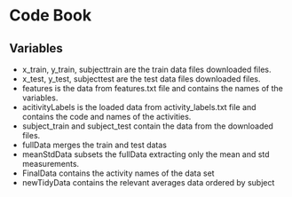 # Code Book

## Variables
 - x_train, y_train, subjecttrain are the train data files downloaded files.
 - x_test, y_test, subjecttest are the test data files downloaded files.
 - features is the data from features.txt file and contains the names of the variables.
 - acitivityLabels is the loaded data from activity_labels.txt file and contains the code and names of the activities.
 - subject_train and subject_test contain the data from the downloaded files.
 - fullData merges the train and test datas
 - meanStdData subsets the fullData extracting only the mean and std measurements.
 - FinalData contains the activity names of the data set
 - newTidyData contains the relevant averages data ordered by subject
